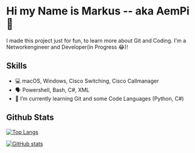 # Hi my Name is Markus -- aka AemPi 👋

I made this project just for fun, to learn more about Git and Coding.
I'm a Networkengineer and Developer(in Progress 😂)!

## Skills

* 💻 macOS, Windows, Cisco Switching, Cisco Callmanager
* 🗣️ Powershell, Bash, C#, XML
* 🌱 I’m currently learning Git and some Code Languages (Python, C#)

## Github Stats

[![Top Langs](https://github-readme-stats.vercel.app/api/top-langs/?username=AemPi&layout=compact)](https://github.com/anuraghazra/github-readme-stats)

[![GitHub stats](https://github-readme-stats.vercel.app/api?username=AemPi&show_icons=true&count_private=true&theme=dark)](https://github.com/anuraghazra/github-readme-stats)
 
